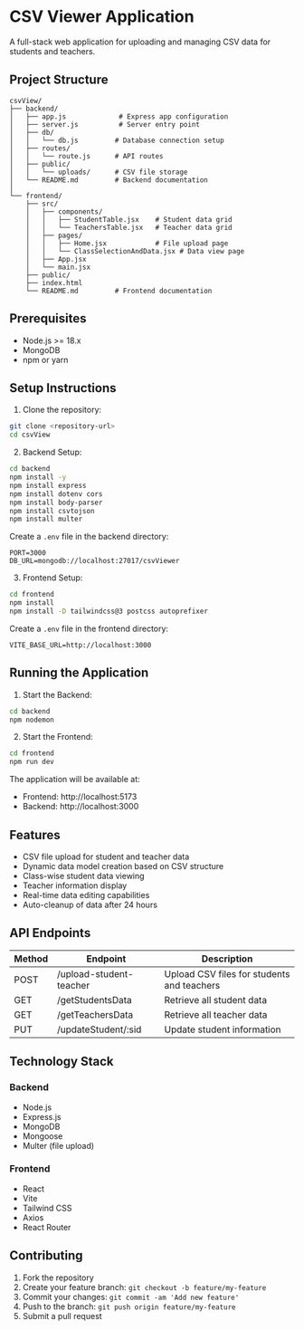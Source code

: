 # CSV Viewer Application

A full-stack web application for uploading and managing CSV data for students and teachers.

## Project Structure

```
csvView/
├── backend/
│   ├── app.js             # Express app configuration
│   ├── server.js          # Server entry point
│   ├── db/
│   │   └── db.js         # Database connection setup
│   ├── routes/
│   │   └── route.js      # API routes
│   ├── public/
│   │   └── uploads/      # CSV file storage
│   └── README.md         # Backend documentation
│
└── frontend/
    ├── src/
    │   ├── components/
    │   │   ├── StudentTable.jsx    # Student data grid
    │   │   └── TeachersTable.jsx   # Teacher data grid
    │   ├── pages/
    │   │   ├── Home.jsx            # File upload page
    │   │   └── ClassSelectionAndData.jsx # Data view page
    │   ├── App.jsx
    │   └── main.jsx
    ├── public/
    ├── index.html
    └── README.md         # Frontend documentation
```

## Prerequisites

- Node.js >= 18.x
- MongoDB
- npm or yarn

## Setup Instructions

1. Clone the repository:
```bash
git clone <repository-url>
cd csvView
```

2. Backend Setup:
```bash
cd backend
npm install -y
npm install express
npm install dotenv cors
npm install body-parser
npm install csvtojson
npm install multer
```

Create a `.env` file in the backend directory:
```env
PORT=3000
DB_URL=mongodb://localhost:27017/csvViewer
```

3. Frontend Setup:
```bash
cd frontend
npm install
npm install -D tailwindcss@3 postcss autoprefixer
```

Create a `.env` file in the frontend directory:
```env
VITE_BASE_URL=http://localhost:3000
```

## Running the Application

1. Start the Backend:
```bash
cd backend
npm nodemon
```

2. Start the Frontend:
```bash
cd frontend
npm run dev
```

The application will be available at:
- Frontend: http://localhost:5173
- Backend: http://localhost:3000

## Features

- CSV file upload for student and teacher data
- Dynamic data model creation based on CSV structure
- Class-wise student data viewing
- Teacher information display
- Real-time data editing capabilities
- Auto-cleanup of data after 24 hours

## API Endpoints

| Method | Endpoint | Description |
|--------|----------|-------------|
| POST | /upload-student-teacher | Upload CSV files for students and teachers |
| GET | /getStudentsData | Retrieve all student data |
| GET | /getTeachersData | Retrieve all teacher data |
| PUT | /updateStudent/:sid | Update student information |

## Technology Stack

### Backend
- Node.js
- Express.js
- MongoDB
- Mongoose
- Multer (file upload)

### Frontend
- React
- Vite
- Tailwind CSS
- Axios
- React Router

## Contributing

1. Fork the repository
2. Create your feature branch: `git checkout -b feature/my-feature`
3. Commit your changes: `git commit -am 'Add new feature'`
4. Push to the branch: `git push origin feature/my-feature`
5. Submit a pull request


